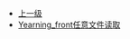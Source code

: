 * [上一级](docs/wy876_poc/)
* [Yearning_front任意文件读取](docs/wy876_poc/Yearning/Yearning_front%E4%BB%BB%E6%84%8F%E6%96%87%E4%BB%B6%E8%AF%BB%E5%8F%96.md)
